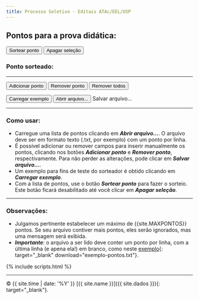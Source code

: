 ```yaml
---
title: Processo Seletivo - Editais ATAc/EEL/USP
---
```


## Pontos para a prova didática:

<output id="inputs">
</output>

<button type="button" id='sorteio' class='btn' onclick="document.getElementById('pontosorteado').innerHTML = sorteia(1, N)">Sortear ponto</button>
<button type="button" id='apagar' class='btn' onclick="resetstyle()">Apagar seleção</button>

### Ponto sorteado: <span class="badge" id="pontosorteado"></span>

---

<input type="file" id="pontosfile" accept=".txt, .csv, .dat, .yml" hidden />

<button type="button" id='mais' class='btn' onclick="add_input()">Adicionar ponto</button>
<button type="button" id='menos' class='btn' onclick="remove_input()">Remover ponto</button>
<button type="button" id='limpa' class='btn' onclick="limpa()">Remover todos</button>

<button type="button" id='exemplo' class='btn' onclick="carrega_exemplo()">Carregar exemplo</button>
<button type="button" id='abrir' class='btn' onclick="abrir()">Abrir arquivo...</button>
<a type="button" id='salvar' class='btn' download="pontos.txt" onclick="lista_pontos()">Salvar arquivo...</a>

---

### Como usar:

- Carregue uma lista de pontos clicando em **_Abrir arquivo..._**. O arquivo  deve ser em formato texto (.txt, por exemplo) com um ponto por linha.
- É possível adicionar ou remover campos para inserir manualmente os pontos, clicando nos botões **_Adicionar ponto_** e **_Remover ponto_**, respectivamente. Para não perder as alterações, pode clicar em **_Salvar arquivo..._**.
- Um exemplo para fins de teste do sorteador é obtido clicando em _**Carregar exemplo**_.
- Com a lista de pontos, use  o botão _**Sortear ponto**_ para fazer o sorteio. Este botão ficará desabilitado até você clicar em _**Apagar seleção**_.

---

### Observações:

* Julgamos pertinente estabelecer um máximo de {{site.MAXPONTOS}} pontos. Se seu arquivo contiver mais pontos, eles serão ignorados, mas uma mensagem será exibida.
* **_Importante_**: o arquivo a ser lido deve conter um ponto por linha, com a última linha (e apena ela!) em branco, como neste [exemplo]({{site.baseurl}}/assets/exemplo/exemplo-pontos.txt){: target="_blank" download="exemplo-pontos.txt"}.

<!-- Carregando os scripts -->

{% include scripts.html %}

---

© {{ site.time | date: '%Y' }} [{{ site.name }}]({{ site.dados }}){: target="_blank"}.
